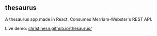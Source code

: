 ## thesaurus

A thesaurus app made in React. Consumes Merriam-Webster's REST API.

Live demo: [christinesn.github.io/thesaurus/](https://christinesn.github.io/thesaurus)

